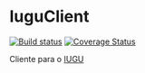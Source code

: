 # IuguClient

[![Build status](https://ci.appveyor.com/api/projects/status/6pqjuxhk2ev0kum1/branch/develop?svg=true)](https://ci.appveyor.com/project/FortesTecnologia/iuguclient/branch/develop)
[![Coverage Status](https://coveralls.io/repos/github/fortesinformatica/IuguClient/badge.svg?branch=develop)](https://coveralls.io/github/fortesinformatica/IuguClient?branch=develop)


Cliente para o [IUGU](https://iugu.com)
